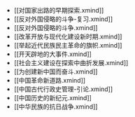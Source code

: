 - [[对国家出路的早期探索.xmind]]
- [[反对外国侵略的斗争-复习.xmind]]
- [[反对外国侵略的斗争.xmind]]
- [[改革开放与现代化建设新时期.xmind]]
- [[举起近代民族民主革命的旗帜.xmind]]
- [[开天辟地的大事件.xmind]]
- [[社会主义建设在探索中曲折发展.xmind]]
- [[为创建新中国而奋斗.xmind]]
- [[中国革命新道路.xmind]]
- [[中国古代行政史管理-引论.xmind]]
- [[中国历史的新纪元.xmind]]
- [[中华民族的抗日战争.xmind]]
